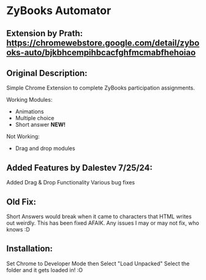 # ZyBooks Automator
## Extension by Prath: https://chromewebstore.google.com/detail/zybooks-auto/bjkbhcempihbcacfghfmcmabfhehoiao
## Original Description:
Simple Chrome Extension to complete ZyBooks participation assignments.

Working Modules:
* Animations
* Multiple choice
* Short answer **NEW!**

Not Working:
* Drag and drop modules


## Added Features by Dalestev 7/25/24:
Added Drag & Drop Functionality
Various bug fixes

## Old Fix:
Short Answers would break when it came to characters that HTML writes out weirdly.
This has been fixed AFAIK. Any issues I may or may not fix, who knows :D

## Installation:
Set Chrome to Developer Mode then Select "Load Unpacked"
Select the folder and it gets loaded in! :O
